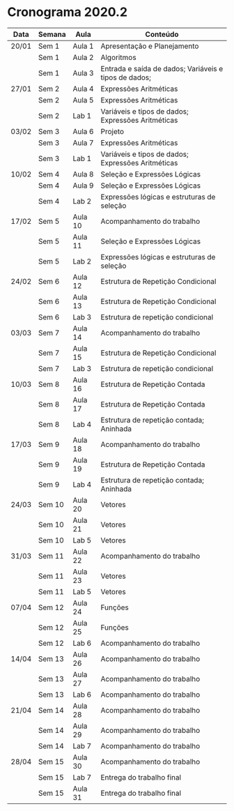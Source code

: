 # Cronograma 2020.2 

| Data | Semana | Aula | Conteúdo |
| --- | --- | --- | --- | 
| 20/01 | Sem 1 | Aula 1 | Apresentação e Planejamento |
| | Sem 1 | Aula 2 | Algoritmos  |
| | Sem 1 | Aula 3 |  Entrada e saída de dados; Variáveis e tipos de dados;  |
| 27/01 | Sem 2 | Aula 4 | Expressões Aritméticas  | 
| | Sem 2 | Aula 5 | Expressões Aritméticas |
| | Sem 2 | Lab 1 |   Variáveis e tipos de dados; Expressões Aritméticas |
| 03/02 | Sem 3 | Aula 6 | Projeto  | 
| | Sem 3 | Aula 7 | Expressões Aritméticas | 
| | Sem 3 | Lab 1 |   Variáveis e tipos de dados; Expressões Aritméticas | 
| 10/02 | Sem 4 | Aula 8 | Seleção e Expressões Lógicas | 
| | Sem 4 | Aula 9 | Seleção e Expressões Lógicas | 
| | Sem 4 | Lab 2 |  Expressões lógicas e estruturas de seleção | 
| 17/02 | Sem 5 | Aula 10 | Acompanhamento do trabalho | 
| | Sem 5 | Aula 11 | Seleção e Expressões Lógicas | 
| | Sem 5 | Lab 2 | Expressões lógicas e estruturas de seleção | 
| 24/02 | Sem 6 | Aula 12 | Estrutura de Repetição Condicional | 
| | Sem 6 | Aula 13 | Estrutura de Repetição Condicional | 
| | Sem 6 | Lab 3 | Estrutura de repetição condicional | 
| 03/03 | Sem 7 | Aula 14 | Acompanhamento do trabalho |
| | Sem 7 | Aula 15 | Estrutura de Repetição Condicional | 
| | Sem 7 | Lab 3 | Estrutura de repetição condicional | 
| 10/03 | Sem 8 | Aula 16 | Estrutura de Repetição Contada | 
| | Sem 8 | Aula 17 | Estrutura de Repetição Contada | 
| | Sem 8 | Lab 4 |  Estrutura de repetição contada; Aninhada | 
| 17/03 | Sem 9 | Aula 18 | Acompanhamento do trabalho | 
| | Sem 9 | Aula 19 | Estrutura de Repetição Contada | 
| | Sem 9 | Lab 4 | Estrutura de repetição contada; Aninhada | 
| 24/03 | Sem 10 | Aula 20 | Vetores | 
| | Sem 10 | Aula 21 | Vetores | 
| | Sem 10 | Lab 5 | Vetores | 
| 31/03 | Sem 11 | Aula 22 | Acompanhamento do trabalho | 
| | Sem 11 | Aula 23 | Vetores | 
| | Sem 11 | Lab 5 | Vetores | 
| 07/04 | Sem 12 | Aula 24 | Funções |
| | Sem 12 | Aula 25 | Funções | 
| | Sem 12 | Lab 6 | Acompanhamento do trabalho | 
| 14/04 | Sem 13 | Aula 26  |  Acompanhamento do trabalho | 
| | Sem 13 | Aula 27 | Acompanhamento do trabalho | 
| | Sem 13 | Lab 6 | Acompanhamento do trabalho | 
| 21/04 | Sem 14 | Aula 28 | Acompanhamento do trabalho | 
| | Sem 14 | Aula 29 | Acompanhamento do trabalho |
| | Sem 14 | Lab 7 | Acompanhamento do trabalho | 
| 28/04 | Sem 15 | Aula 30 | Acompanhamento do trabalho | 
| | Sem 15 | Lab 7 | Entrega do trabalho final |
| | Sem 15 | Aula 31 | Entrega do trabalho final | 

